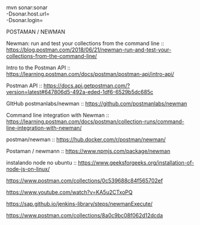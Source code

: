 mvn sonar:sonar \
  -Dsonar.host.url=<URL> \
  -Dsonar.login=<token>


POSTAMAN / NEWMAN

Newman: run and test your collections from the command line :: https://blog.postman.com/2018/06/21/newman-run-and-test-your-collections-from-the-command-line/

Intro to the Postman API :: https://learning.postman.com/docs/postman/postman-api/intro-api/

Postman API :: https://docs.api.getpostman.com/?version=latest#647806d5-492a-eded-1df6-6529b5dc685c

GItHub postmanlabs/newman :: https://github.com/postmanlabs/newman

Command line integration with Newman :: https://learning.postman.com/docs/postman/collection-runs/command-line-integration-with-newman/

postman/newman :: https://hub.docker.com/r/postman/newman/

Postaman / newmann :: https://www.npmjs.com/package/newman


instalando node no ubuntu :: https://www.geeksforgeeks.org/installation-of-node-js-on-linux/


https://www.postman.com/collections/0c539688c84f565702ef


https://www.youtube.com/watch?v=KA5u2CTxoPQ


https://sap.github.io/jenkins-library/steps/newmanExecute/

https://www.postman.com/collections/8a0c9bc08f062d12dcda